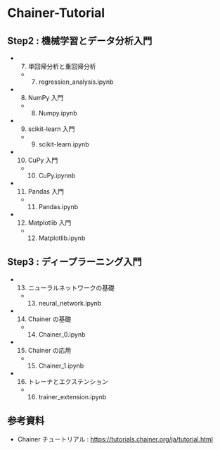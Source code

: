# Chainer-Tutorial

## Step2 : 機械学習とデータ分析入門

- 7. 単回帰分析と重回帰分析
  - 7.  regression_analysis.ipynb
- 8. NumPy 入門
  - 8. Numpy.ipynb
- 9. scikit-learn 入門
  - 9. scikit-learn.ipynb
- 10. CuPy 入門
  - 10. CuPy.ipynnb
- 11. Pandas 入門
  - 11. Pandas.ipynb
- 12. Matplotlib 入門
  - 12. Matplotlib.ipynb

## Step3 : ディープラーニング入門

- 13. ニューラルネットワークの基礎
  - 13. neural_network.ipynb
- 14. Chainer の基礎
  - 14. Chainer_0.ipynb
- 15. Chainer の応用
  - 15. Chainer_1.ipynb
- 16. トレーナとエクステンション
  - 16. trainer_extension.ipynb

## 参考資料
- Chainer チュートリアル : https://tutorials.chainer.org/ja/tutorial.html
